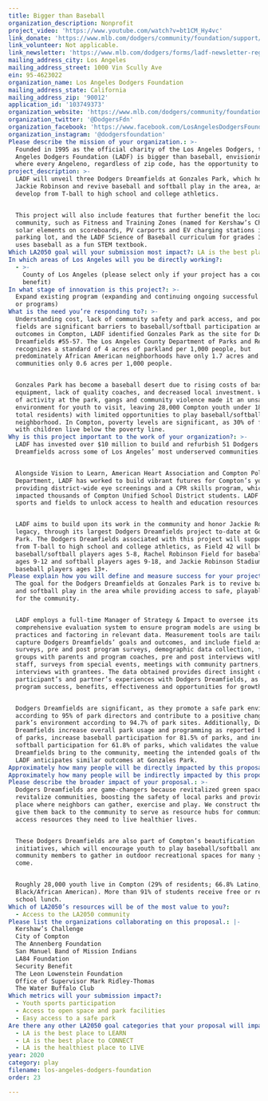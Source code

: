 ```yaml
---
title: Bigger than Baseball
organization_description: Nonprofit
project_video: 'https://www.youtube.com/watch?v=bt1CM_Hy4vc'
link_donate: 'https://www.mlb.com/dodgers/community/foundation/support/donation'
link_volunteer: Not applicable.
link_newsletter: 'https://www.mlb.com/dodgers/forms/ladf-newsletter-registration'
mailing_address_city: Los Angeles
mailing_address_street: 1000 Vin Scully Ave
ein: 95-4623022
organization_name: Los Angeles Dodgers Foundation
mailing_address_state: California
mailing_address_zip: '90012'
application_id: '103749373'
organization_website: 'https://www.mlb.com/dodgers/community/foundation'
organization_twitter: '@DodgersFdn'
organization_facebook: 'https://www.facebook.com/LosAngelesDodgersFoundation/'
organization_instagram: '@dodgersfoundation'
Please describe the mission of your organization.: >-
  Founded in 1995 as the official charity of the Los Angeles Dodgers, the Los
  Angeles Dodgers Foundation (LADF) is bigger than baseball, envisioning a city
  where every Angeleno, regardless of zip code, has the opportunity to thrive.
project_description: >-
  LADF will unveil three Dodgers Dreamfields at Gonzales Park, which honor
  Jackie Robinson and revive baseball and softball play in the area, as youth
  develop from T-ball to high school and college athletics. 


  This project will also include features that further benefit the local
  community, such as Fitness and Training Zones (named for Kershaw’s Challenge),
  solar elements on scoreboards, PV carports and EV charging stations in the
  parking lot, and the LADF Science of Baseball curriculum for grades 3-8, that
  uses baseball as a fun STEM textbook.
Which LA2050 goal will your submission most impact?: LA is the best place to PLAY
In which areas of Los Angeles will you be directly working?:
  - >-
    County of Los Angeles (please select only if your project has a countywide
    benefit)
In what stage of innovation is this project?: >-
  Expand existing program (expanding and continuing ongoing successful projects
  or programs)
What is the need you’re responding to?: >-
  Understanding cost, lack of community safety and park access, and poor quality
  fields are significant barriers to baseball/softball participation and health
  outcomes in Compton, LADF identified Gonzales Park as the site for Dodgers
  Dreamfields #55-57. The Los Angeles County Department of Parks and Recreation
  recognizes a standard of 4 acres of parkland per 1,000 people, but
  predominately African American neighborhoods have only 1.7 acres and Latino
  communities only 0.6 acres per 1,000 people.


  Gonzales Park has become a baseball desert due to rising costs of baseball
  equipment, lack of quality coaches, and decreased local investment. With lack
  of activity at the park, gangs and community violence made it an unsafe
  environment for youth to visit, leaving 28,000 Compton youth under 18 (29% of
  total residents) with limited opportunities to play baseball/softball in their
  neighborhood. In Compton, poverty levels are significant, as 30% of families
  with children live below the poverty line.
Why is this project important to the work of your organization?: >-
  LADF has invested over $10 million to build and refurbish 51 Dodgers
  Dreamfields across some of Los Angeles’ most underserved communities. 


  Alongside Vision to Learn, American Heart Association and Compton Police
  Department, LADF has worked to build vibrant futures for Compton’s youth by
  providing district-wide eye screenings and a CPR skills program, which have
  impacted thousands of Compton Unified School District students. LADF uses
  sports and fields to unlock access to health and education resources.


  LADF aims to build upon its work in the community and honor Jackie Robinson’s
  legacy, through its largest Dodgers Dreamfields project to-date at Gonzales
  Park. The Dodgers Dreamfields associated with this project will support youth
  from T-ball to high school and college athletics, as Field 42 will be for
  baseball/softball players ages 5-8, Rachel Robinson Field for baseball players
  ages 9-12 and softball players ages 9-18, and Jackie Robinson Stadium for
  baseball players ages 13+. 
Please explain how you will define and measure success for your project.: >-
  The goal for the Dodgers Dreamfields at Gonzales Park is to revive baseball
  and softball play in the area while providing access to safe, playable fields
  for the community.


  LADF employs a full-time Manager of Strategy & Impact to oversee its
  comprehensive evaluation system to ensure program models are using best
  practices and factoring in relevant data. Measurement tools are tailored to
  capture Dodgers Dreamfields’ goals and outcomes, and include field assessment
  surveys, pre and post program surveys, demographic data collection, focus
  groups with parents and program coaches, pre and post interviews with park
  staff, surveys from special events, meetings with community partners, and
  interviews with grantees. The data obtained provides direct insight on
  participant’s and partner’s experiences with Dodgers Dreamfields, as well as
  program success, benefits, effectiveness and opportunities for growth.


  Dodgers Dreamfields are significant, as they promote a safe park environment
  according to 95% of park directors and contribute to a positive change in the
  park’s environment according to 94.7% of park sites. Additionally, Dodgers
  Dreamfields increase overall park usage and programming as reported by 66.7%
  of parks, increase baseball participation for 81.5% of parks, and increase
  softball participation for 61.8% of parks, which validates the value Dodgers
  Dreamfields bring to the community, meeting the intended goals of the program.
  LADF anticipates similar outcomes at Gonzales Park.
Approximately how many people will be directly impacted by this proposal?: '1000'
Approximately how many people will be indirectly impacted by this proposal?: '96000'
Please describe the broader impact of your proposal.: >-
  Dodgers Dreamfields are game-changers because revitalized green spaces help
  revitalize communities, boosting the safety of local parks and providing a
  place where neighbors can gather, exercise and play. We construct them and
  give them back to the community to serve as resource hubs for communities to
  access resources they need to live healthier lives.


  These Dodgers Dreamfields are also part of Compton’s beautification
  initiatives, which will encourage youth to play baseball/softball and empower
  community members to gather in outdoor recreational spaces for many years to
  come.


  Roughly 28,000 youth live in Compton (29% of residents; 66.8% Latino, 30.4%
  Black/African American). More than 91% of students receive free or reduced
  school lunch.
Which of LA2050’s resources will be of the most value to you?:
  - Access to the LA2050 community
Please list the organizations collaborating on this proposal.: |-
  Kershaw’s Challenge
  City of Compton
  The Annenberg Foundation
  San Manuel Band of Mission Indians
  LA84 Foundation
  Security Benefit
  The Leon Lowenstein Foundation
  Office of Supervisor Mark Ridley-Thomas
  The Water Buffalo Club
Which metrics will your submission impact?:
  - Youth sports participation
  - Access to open space and park facilities
  - Easy access to a safe park
Are there any other LA2050 goal categories that your proposal will impact?:
  - LA is the best place to LEARN
  - LA is the best place to CONNECT
  - LA is the healthiest place to LIVE
year: 2020
category: play
filename: los-angeles-dodgers-foundation
order: 23

---
```

